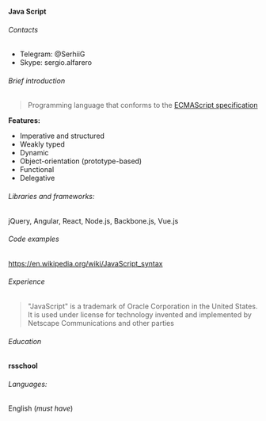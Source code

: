 **Java Script**

###### Contacts 
* Telegram: @SerhiiG
* Skype: sergio.alfarero

###### Brief introduction

>Programming language that conforms to the [ECMAScript specification](https://www.ecma-international.org/ecma-262/11.0)

**Features:**
- Imperative and structured
- Weakly typed
- Dynamic
- Object-orientation (prototype-based)
- Functional
- Delegative

###### Libraries and frameworks:
jQuery, Angular, React, Node.js, Backbone.js, Vue.js

###### Code examples

https://en.wikipedia.org/wiki/JavaScript_syntax

###### Experience

>"JavaScript" is a trademark of Oracle Corporation in the United States. It is used under license for technology invented and implemented by Netscape Communications and other parties

###### Education
__rsschool__

###### Languages: 
English (*must have*) 
